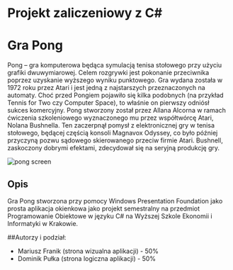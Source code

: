 # Projekt zaliczeniowy z C#
# Gra Pong

Pong – gra komputerowa będąca symulacją tenisa stołowego przy użyciu grafiki dwuwymiarowej. Celem rozgrywki jest pokonanie przeciwnika poprzez uzyskanie wyższego wyniku punktowego. Gra wydana została w 1972 roku przez Atari i jest jedną z najstarszych przeznaczonych na automaty. Choć przed Pongiem pojawiło się kilka podobnych (na przykład Tennis for Two czy Computer Space), to właśnie on pierwszy odniósł sukces komercyjny. Pong stworzony został przez Allana Alcorna w ramach ćwiczenia szkoleniowego wyznaczonego mu przez współtwórcę Atari, Nolana Bushnella. Ten zaczerpnął pomysł z elektronicznej gry w tenisa stołowego, będącej częścią konsoli Magnavox Odyssey, co było później przyczyną pozwu sądowego skierowanego przeciw firmie Atari. Bushnell, zaskoczony dobrymi efektami, zdecydował się na seryjną produkcję gry.

![pong screen](https://user-images.githubusercontent.com/48321017/73454240-f179a980-436d-11ea-97c4-97f6bd38388c.png)

## Opis
Gra Pong stworzona przy pomocy Windows Presentation Foundation jako prosta aplikacja okienkowa jako projekt semestralny na przedmiot Programowanie Obiektowe w języku C# na Wyższej Szkole Ekonomii i Informatyki w Krakowie.

##Autorzy i podział:
* Mariusz Franik (strona wizualna aplikacji) - 50%
* Dominik Pułka (strona logiczna aplikacji) - 50%
